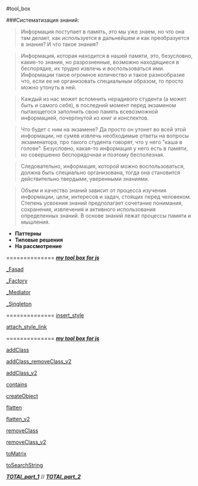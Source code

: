 #tool_box

###Систематизация знаний:

> Информация поступает в память, это мы уже знаем, но что она там делает, как используется в дальнейшем и как преобразуется в знания? И что такое знания?

> Информация, которая находится в нашей памяти, это, безусловно, какие-то знания, но разрозненные, возможно находящиеся в беспорядке, их трудно извлечь и воспользоваться ими. Информации такое огромное количество и такое разнообразие что, если ее не организовать специальным образом, то просто можно утонуть в ней.

> Каждый из нас может вспомнить нерадивого студента (а может быть и самого себя), в последний момент перед экзаменом пытающегося заполнить свою память всевозможной информацией, почерпнутой из книг и конспектов.

> Что будет с ним на экзамене? Да просто он утонет во всей этой информации, не сумев извлечь необходимые ответы на вопросы экзаменатора, про такого студента говорят, что у него "каша в голове". Безусловно, какая-то информация у него есть в памяти, но совершенно беспорядочная и поэтому бесполезная.

> Следовательно, информация, которой можно воспользоваться, должна быть специально организована, тогда она становится действительно твердыми, уверенными знаниями.

> Объем и качество знаний зависит от процесса изучения информации, цели, интересов и задач, стоящих перед человеком. Степень усвоения знаний предполагает сочетание понимания, сохранения, извлечения и активного использования определенных знаний. В основе знаний лежат процессы памяти и мышления.

  + **Паттерны**
  + **Типовые решения**
  + **На рассмотрение**
  
  
==============
[***my tool box for js***](https://github.com/Bik-Top/tool_box/tree/master/tools)

[_Fasad](https://github.com/Bik-Top/tool_box/blob/master/tools/_Fasad.js)

[_Factory](https://github.com/Bik-Top/tool_box/blob/master/tools/_Factory.js)

[_Mediator](https://github.com/Bik-Top/tool_box/blob/master/tools/_Mediator.js)

[ _Singleton](https://github.com/Bik-Top/tool_box/blob/master/tools/_Singleton.js)

==============
[ insert_style](https://github.com/Bik-Top/tool_box/blob/master/tools/insert_style.js)

[ attach_style_link](https://github.com/Bik-Top/tool_box/blob/master/tools/attach_style_link.js)

==============
[***my tool box for js***](https://github.com/Bik-Top/tool_box/tree/master/simple)

[ addClass](https://github.com/Bik-Top/tool_box/blob/master/simple/addClass.js)

[ addClass_removeClass_v2](https://github.com/Bik-Top/tool_box/blob/master/simple/addClass_removeClass_v2.js)

[ addClass_v2](https://github.com/Bik-Top/tool_box/blob/master/simple/addClass_v2.js)

[ contains](https://github.com/Bik-Top/tool_box/blob/master/simple/contains.js)

[ createObject](https://github.com/Bik-Top/tool_box/blob/master/simple/createObject.js)

[ flatten](https://github.com/Bik-Top/tool_box/blob/master/simple/flatten.js)

[ flatten_v2](https://github.com/Bik-Top/tool_box/blob/master/simple/flattenV2.js)


[removeClass](https://github.com/Bik-Top/tool_box/blob/master/simple/removeClass.js)

[removeClass_v2](https://github.com/Bik-Top/tool_box/blob/master/simple/removeClass_v2.js)

[toMatrix](https://github.com/Bik-Top/tool_box/blob/master/simple/toMatrix.js)

[toSearchString](https://github.com/Bik-Top/tool_box/blob/master/simple/toSearchString.js)

***[TOTAl_part_1](https://github.com/Bik-Top/tool_box/blob/master/simple/TOTAl_part_1.js)*** //
***[TOTAl_part_2](https://github.com/Bik-Top/tool_box/blob/master/simple/TOTAl_part_2.js)***

